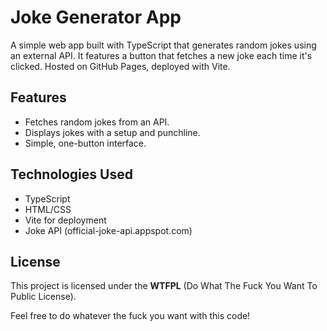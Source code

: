 # Joke Generator App

A simple web app built with TypeScript that generates random jokes using an external API. It features a button that fetches a new joke each time it's clicked. Hosted on GitHub Pages, deployed with Vite.

## Features
- Fetches random jokes from an API.
- Displays jokes with a setup and punchline.
- Simple, one-button interface.

## Technologies Used
- TypeScript
- HTML/CSS
- Vite for deployment
- Joke API (official-joke-api.appspot.com)

## License
This project is licensed under the **WTFPL** (Do What The Fuck You Want To Public License).

Feel free to do whatever the fuck you want with this code!
